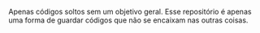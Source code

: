 Apenas códigos soltos sem um objetivo geral. Esse repositório é apenas uma forma de guardar códigos que não se encaixam nas outras coisas.
